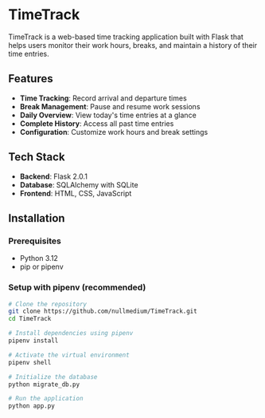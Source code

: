 # TimeTrack

TimeTrack is a web-based time tracking application built with Flask that helps users monitor their work hours, breaks, and maintain a history of their time entries.

## Features

- **Time Tracking**: Record arrival and departure times
- **Break Management**: Pause and resume work sessions
- **Daily Overview**: View today's time entries at a glance
- **Complete History**: Access all past time entries
- **Configuration**: Customize work hours and break settings

## Tech Stack

- **Backend**: Flask 2.0.1
- **Database**: SQLAlchemy with SQLite
- **Frontend**: HTML, CSS, JavaScript

## Installation

### Prerequisites

- Python 3.12
- pip or pipenv

### Setup with pipenv (recommended)

```bash
# Clone the repository
git clone https://github.com/nullmedium/TimeTrack.git
cd TimeTrack

# Install dependencies using pipenv
pipenv install

# Activate the virtual environment
pipenv shell

# Initialize the database
python migrate_db.py

# Run the application
python app.py
```
